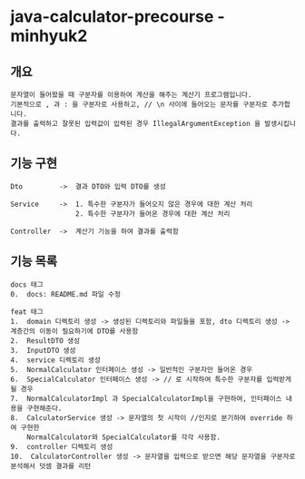 # java-calculator-precourse - minhyuk2

## 개요
    문자열이 들어왔을 때 구분자를 이용하여 계산을 해주는 계산기 프로그램입니다.
    기본적으로 , 과 : 을 구분자로 사용하고, // \n 사이에 들어오는 문자를 구분자로 추가합니다.
    결과를 출력하고 잘못된 입력값이 입력된 경우 IllegalArgumentException 을 발생시킵니다.

## 기능 구현
    Dto         ->  결과 DTO와 입력 DTO를 생성 
    
    Service     ->  1. 특수한 구분자가 들어오지 않은 경우에 대한 계산 처리
                    2. 특수한 구분자가 들어온 경우에 대한 계산 처리
    
    Controller  ->  계산기 기능을 하여 결과를 출력함

## 기능 목록
    docs 태그
    0.  docs: README.md 파일 수정

    feat 태그
    1.  domain 디렉토리 생성 -> 생성된 디렉토리와 파일들을 포함, dto 디렉토리 생성 -> 계층간의 이동이 필요하기에 DTO를 사용함
    2.  ResultDTO 생성
    3.  InputDTO 생성
    4.  service 디렉토리 생성
    5.  NormalCalculator 인터페이스 생성 -> 일반적인 구분자만 들어온 경우
    6.  SpecialCalculator 인터페이스 생성 -> // 로 시작하여 특수한 구분자를 입력받게 될 경우
    7.  NormalCalculatorImpl 과 SpecialCalculatorImpl을 구현하여, 인터페이스 내용을 구현해준다.
    8.  CalculatorService 생성 -> 문자열의 첫 시작이 //인지로 분기하여 override 하여 구현한 
        NormalCalculator와 SpecialCalculator를 각각 사용함.
    9.  controller 디렉토리 생성
    10.  CalculatorController 생성 -> 문자열을 입력으로 받으면 해당 문자열을 구분자로 분석해서 덧셈 결과를 리턴
